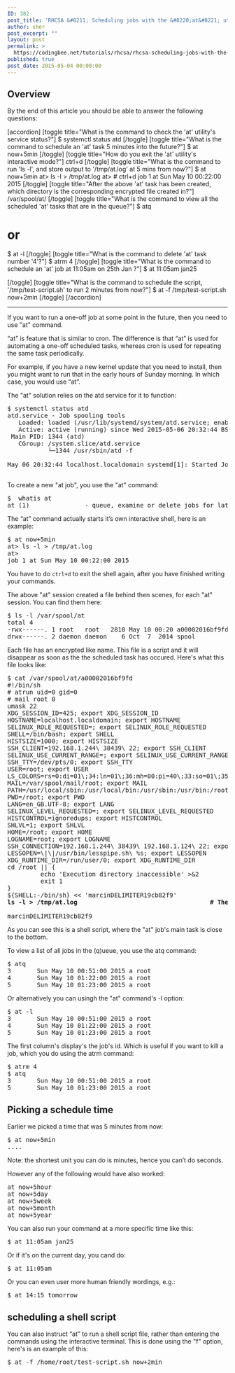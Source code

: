 ```yaml
---
ID: 382
post_title: 'RHCSA &#8211; Scheduling jobs with the &#8220;at&#8221; utility'
author: sher
post_excerpt: ""
layout: post
permalink: >
  https://codingbee.net/tutorials/rhcsa/rhcsa-scheduling-jobs-with-the-at-utility
published: true
post_date: 2015-05-04 00:00:00
---
```

<h2>Overview</h2>
By the end of this article you should be able to answer the following questions:

[accordion]
[toggle title="What is the command to check the 'at' utility's service status?"]
$ systemctl status atd
[/toggle]
[toggle title="What is the command to schedule an 'at' task 5 minutes into the future?"]
$ at now+5min
[/toggle]
[toggle title="How do you exit the 'at' utility's interactive mode?"]
ctrl+d
[/toggle]
[toggle title="What is the command to run 'ls -l', and store output to '/tmp/at.log' at 5 mins from now?"]
$ at now+5min
at> ls -l > /tmp/at.log
at> <EOT>                  # ctrl+d
job 1 at Sun May 10 00:22:00 2015
[/toggle]
[toggle title="After the above 'at' task has been created, which directory is the corresponding encrypted file created in?"]
/var/spool/at/
[/toggle]
[toggle title="What is the command to view all the scheduled 'at' tasks that are in the queue?"]
$ atq
# or 
$ at -l
[/toggle]
[toggle title="What is the command to delete 'at' task number '4'?"]
$ atrm 4
[/toggle]
[toggle title="What is the command to schedule an 'at' job at 11:05am on 25th Jan ?"]
$ at 11:05am jan25

[/toggle]
[toggle title="What is the command to schedule the script, '/tmp/test-script.sh' to run 2 minutes from now?"]
$ at -f /tmp/test-script.sh now+2min 
[/toggle]
[/accordion]

<hr/>


If you want to run a one-off job at some point in the future, then you need to use "at" command. 


“at” is feature that is similar to cron. The difference is that “at” is used for automating a one-off scheduled tasks, whereas cron is used for repeating the same task periodically.

For example, if you have a new kernel update that you need to install, then you might want to run that in the early hours of Sunday morning. In which case, you would use “at”.




The "at" solution relies on the atd service for it to function:


<pre>
$ systemctl status atd
atd.service - Job spooling tools
   Loaded: loaded (/usr/lib/systemd/system/atd.service; enabled)
   Active: active (running) since Wed 2015-05-06 20:32:44 BST; 1h 3min ago
 Main PID: 1344 (atd)
   CGroup: /system.slice/atd.service
           └─1344 /usr/sbin/atd -f

May 06 20:32:44 localhost.localdomain systemd[1]: Started Job spooling tools.

</pre>

To create a new "at job", you use the "at" command:


<pre>
$  whatis at
at (1)               - queue, examine or delete jobs for later execution
</pre>


The “at” command actually starts it’s own interactive shell, here is an example:


<pre>
$ at now+5min
at> ls -l > /tmp/at.log
at> <EOT>
job 1 at Sun May 10 00:22:00 2015
</pre>

You have to do <code>ctrl+d</code> to exit the shell again, after you have finished writing your commands. 

The above "at" session created a file behind then scenes, for each "at" session. You can find them here:


<pre>
$ ls -l /var/spool/at
total 4
-rwx------. 1 root   root   2810 May 10 00:20 a00002016bf9fd
drwx------. 2 daemon daemon    6 Oct  7  2014 spool
</pre>

Each file has an encrypted like name. This file is a script and it will disappear as soon as the the scheduled task has occured. Here's what this file looks like:


<pre>
$ cat /var/spool/at/a00002016bf9fd
#!/bin/sh
# atrun uid=0 gid=0
# mail root 0
umask 22
XDG_SESSION_ID=425; export XDG_SESSION_ID
HOSTNAME=localhost.localdomain; export HOSTNAME
SELINUX_ROLE_REQUESTED=; export SELINUX_ROLE_REQUESTED
SHELL=/bin/bash; export SHELL
HISTSIZE=1000; export HISTSIZE
SSH_CLIENT=192.168.1.244\ 38439\ 22; export SSH_CLIENT
SELINUX_USE_CURRENT_RANGE=; export SELINUX_USE_CURRENT_RANGE
SSH_TTY=/dev/pts/0; export SSH_TTY
USER=root; export USER
LS_COLORS=rs=0:di=01\;34:ln=01\;36:mh=00:pi=40\;33:so=01\;35:do=01\;35:bd=40\;33\;01:cd=40\;33\;01:or=40\;31\;01:mi=01\;05\;37\;41:su=37\;41:sg=30\;43:ca=30\;41:tw=30\;42:ow=34\;42:st=37\;44:ex=01\;32:\*.tar=01\;31:\*.tgz=01\;31:\*.arc=01\;31:\*.arj=01\;31:\*.taz=01\;31:\*.lha=01\;31:\*.lz4=01\;31:\*.lzh=01\;31:\*.lzma=01\;31:\*.tlz=01\;31:\*.txz=01\;31:\*.tzo=01\;31:\*.t7z=01\;31:\*.zip=01\;31:\*.z=01\;31:\*.Z=01\;31:\*.dz=01\;31:\*.gz=01\;31:\*.lrz=01\;31:\*.lz=01\;31:\*.lzo=01\;31:\*.xz=01\;31:\*.bz2=01\;31:\*.bz=01\;31:\*.tbz=01\;31:\*.tbz2=01\;31:\*.tz=01\;31:\*.deb=01\;31:\*.rpm=01\;31:\*.jar=01\;31:\*.war=01\;31:\*.ear=01\;31:\*.sar=01\;31:\*.rar=01\;31:\*.alz=01\;31:\*.ace=01\;31:\*.zoo=01\;31:\*.cpio=01\;31:\*.7z=01\;31:\*.rz=01\;31:\*.cab=01\;31:\*.jpg=01\;35:\*.jpeg=01\;35:\*.gif=01\;35:\*.bmp=01\;35:\*.pbm=01\;35:\*.pgm=01\;35:\*.ppm=01\;35:\*.tga=01\;35:\*.xbm=01\;35:\*.xpm=01\;35:\*.tif=01\;35:\*.tiff=01\;35:\*.png=01\;35:\*.svg=01\;35:\*.svgz=01\;35:\*.mng=01\;35:\*.pcx=01\;35:\*.mov=01\;35:\*.mpg=01\;35:\*.mpeg=01\;35:\*.m2v=01\;35:\*.mkv=01\;35:\*.webm=01\;35:\*.ogm=01\;35:\*.mp4=01\;35:\*.m4v=01\;35:\*.mp4v=01\;35:\*.vob=01\;35:\*.qt=01\;35:\*.nuv=01\;35:\*.wmv=01\;35:\*.asf=01\;35:\*.rm=01\;35:\*.rmvb=01\;35:\*.flc=01\;35:\*.avi=01\;35:\*.fli=01\;35:\*.flv=01\;35:\*.gl=01\;35:\*.dl=01\;35:\*.xcf=01\;35:\*.xwd=01\;35:\*.yuv=01\;35:\*.cgm=01\;35:\*.emf=01\;35:\*.axv=01\;35:\*.anx=01\;35:\*.ogv=01\;35:\*.ogx=01\;35:\*.aac=01\;36:\*.au=01\;36:\*.flac=01\;36:\*.mid=01\;36:\*.midi=01\;36:\*.mka=01\;36:\*.mp3=01\;36:\*.mpc=01\;36:\*.ogg=01\;36:\*.ra=01\;36:\*.wav=01\;36:\*.axa=01\;36:\*.oga=01\;36:\*.spx=01\;36:\*.xspf=01\;36:; export LS_COLORS
MAIL=/var/spool/mail/root; export MAIL
PATH=/usr/local/sbin:/usr/local/bin:/usr/sbin:/usr/bin:/root/bin; export PATH
PWD=/root; export PWD
LANG=en_GB.UTF-8; export LANG
SELINUX_LEVEL_REQUESTED=; export SELINUX_LEVEL_REQUESTED
HISTCONTROL=ignoredups; export HISTCONTROL
SHLVL=1; export SHLVL
HOME=/root; export HOME
LOGNAME=root; export LOGNAME
SSH_CONNECTION=192.168.1.244\ 38439\ 192.168.1.124\ 22; export SSH_CONNECTION
LESSOPEN=\|\|/usr/bin/lesspipe.sh\ %s; export LESSOPEN
XDG_RUNTIME_DIR=/run/user/0; export XDG_RUNTIME_DIR
cd /root || {
         echo 'Execution directory inaccessible' >&2
         exit 1
}
${SHELL:-/bin/sh} << 'marcinDELIMITER19cb82f9'
<strong>ls -l > /tmp/at.log                                    # The "at" job's main task. </strong>

marcinDELIMITER19cb82f9
</pre>

As you can see this is a shell script, where the "at" job's main task is close to the bottom. 

To view a list of all jobs in the (q)ueue, you use the atq command:

<pre>
$ atq
3       Sun May 10 00:51:00 2015 a root
4       Sun May 10 01:22:00 2015 a root
5       Sun May 10 01:23:00 2015 a root
</pre>

Or alternatively you can usingh the "at" command's -l option:

<pre>
$ at -l
3       Sun May 10 00:51:00 2015 a root
4       Sun May 10 01:22:00 2015 a root
5       Sun May 10 01:23:00 2015 a root
</pre>
 


The first column's display's the job's id. Which is useful if you want to kill a job, which you do using the atrm command:


<pre>
$ atrm 4
$ atq
3       Sun May 10 00:51:00 2015 a root
5       Sun May 10 01:23:00 2015 a root
</pre>




<h2>Picking a schedule time</h2>

Earlier we picked a time that was 5 minutes from now:


<pre>
$ at now+5min
....
</pre>


Note: the shortest unit you can do is minutes, hence you can’t do seconds.


However any of the following would have also worked:

<pre>
at now+5hour
at now+5day
at now+5week
at now+5month
at now+5year
</pre>


You can also run your command at a more specific time like this:



<pre>$ at 11:05am jan25         </pre>

Or if it's on the current day, you cand do:


<pre>$ at 11:05am    </pre>


Or you can even user more human friendly wordings, e.g.:


<pre>
$ at 14:15 tomorrow
</pre>

<h2>scheduling a shell script</h2>

You can also instruct “at” to run a shell script file, rather than entering the commands using the interactive terminal. This is done using the "f" option, here's is an example of this:


<pre>
$ at -f /home/root/test-script.sh now+2min   
</pre>